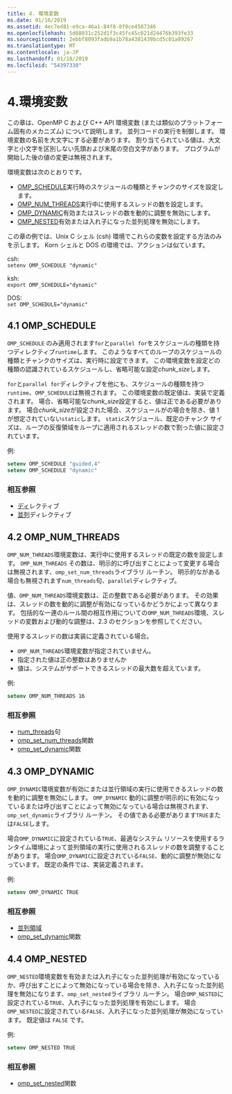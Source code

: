 ```yaml
---
title: 4. 環境変数
ms.date: 01/16/2019
ms.assetid: 4ec7ed81-e9ca-46a1-84f8-8f9ce4587346
ms.openlocfilehash: 5d08031c252d1f3c45fc45c021d24476b393fe33
ms.sourcegitcommit: 2ebbf8093fadb9a1b78a4381439bcd5c01a89267
ms.translationtype: MT
ms.contentlocale: ja-JP
ms.lasthandoff: 01/18/2019
ms.locfileid: "54397330"
---
```

# <a name="4-environment-variables"></a>4.環境変数

この章は、OpenMP C および C++ API 環境変数 (または類似のプラットフォーム固有のメカニズム) について説明します。 並列コードの実行を制御します。  環境変数の名前を大文字にする必要があります。 割り当てられている値は、大文字と小文字を区別しない先頭および末尾の空白文字があります。  プログラムが開始した後の値の変更は無視されます。

環境変数は次のとおりです。

- [OMP_SCHEDULE](#41-omp_schedule)実行時のスケジュールの種類とチャンクのサイズを設定します。
- [OMP_NUM_THREADS](#42-omp_num_threads)実行中に使用するスレッドの数を設定します。
- [OMP_DYNAMIC](#43-omp_dynamic)有効またはスレッドの数を動的に調整を無効にします。
- [OMP_NESTED](#44-omp_nested)有効または入れ子になった並列処理を無効にします。

この章の例では、Unix C シェル (csh) 環境でこれらの変数を設定する方法のみを示します。 Korn シェルと DOS の環境では、アクションは似ています。

csh:  
`setenv OMP_SCHEDULE "dynamic"`

ksh:  
`export OMP_SCHEDULE="dynamic"`

DOS:  
`set OMP_SCHEDULE="dynamic"`

## <a name="41-ompschedule"></a>4.1 OMP_SCHEDULE

`OMP_SCHEDULE` のみ適用されます`for`と`parallel for`をスケジュールの種類を持つディレクティブ`runtime`します。 このようなすべてのループのスケジュールの種類とチャンクのサイズは、実行時に設定できます。 この環境変数を設定どの種類の認識されているスケジュールし、省略可能な設定*chunk_size*します。

`for`と`parallel for`ディレクティブを他にも、スケジュールの種類を持つ`runtime`、`OMP_SCHEDULE`は無視されます。 この環境変数の既定値は、実装で定義されます。 場合、省略可能な*chunk_size*設定すると、値は正である必要があります。 場合*chunk_size*が設定された場合、スケジュールがの場合を除き、値 1 が想定されていない`static`します。 `static`スケジュール、既定のチャンク サイズは、ループの反復領域をループに適用されるスレッドの数で割った値に設定されています。

例:

```csh
setenv OMP_SCHEDULE "guided,4"
setenv OMP_SCHEDULE "dynamic"
```

### <a name="cross-references"></a>相互参照

- [ディ](2-4-1-for-construct.md)レクティブ
- [並列](2-5-1-parallel-for-construct.md)ディレクティブ

## <a name="42-ompnumthreads"></a>4.2 OMP_NUM_THREADS

`OMP_NUM_THREADS`環境変数は、実行中に使用するスレッドの既定の数を設定します。 `OMP_NUM_THREADS` その数は、明示的に呼び出すことによって変更する場合は無視されます、`omp_set_num_threads`ライブラリ ルーチン。 明示的ながある場合も無視されます`num_threads`句、`parallel`ディレクティブ。

値、`OMP_NUM_THREADS`環境変数は、正の整数である必要があります。 その効果は、スレッドの数を動的に調整が有効になっているかどうかによって異なります。 包括的な一連のルール間の相互作用についての`OMP_NUM_THREADS`環境、スレッドの変数および動的な調整は、2.3 のセクションを参照してください。

使用するスレッドの数は実装に定義されている場合。

- `OMP_NUM_THREADS`環境変数が指定されていません。
- 指定された値は正の整数はありませんか
- 値は、システムがサポートできるスレッドの最大数を超えています。

例:

```csh
setenv OMP_NUM_THREADS 16
```

### <a name="cross-references"></a>相互参照

- [num_threads](2-3-parallel-construct.md)句
- [omp_set_num_threads](3-1-1-omp-set-num-threads-function.md)関数
- [omp_set_dynamic](3-1-7-omp-set-dynamic-function.md)関数

## <a name="43-ompdynamic"></a>4.3 OMP_DYNAMIC

`OMP_DYNAMIC`環境変数が有効にまたは並行領域の実行に使用できるスレッドの数を動的に調整を無効にします。 `OMP_DYNAMIC` 動的に調整が明示的に有効になっているまたは呼び出すことによって無効になっている場合は無視されます、`omp_set_dynamic`ライブラリ ルーチン。 その値である必要があります`TRUE`または`FALSE`します。

場合`OMP_DYNAMIC`に設定されている`TRUE`、最適なシステム リソースを使用するランタイム環境によって並列領域の実行に使用されるスレッドの数を調整することがあります。  場合`OMP_DYNAMIC`に設定されている`FALSE`、動的に調整が無効になっています。 既定の条件では、実装定義されます。

例:

```csh
setenv OMP_DYNAMIC TRUE
```

### <a name="cross-references"></a>相互参照

- [並列領域](2-3-parallel-construct.md)
- [omp_set_dynamic](3-1-7-omp-set-dynamic-function.md)関数

## <a name="44-ompnested"></a>4.4 OMP_NESTED

`OMP_NESTED`環境変数を有効または入れ子になった並列処理が有効になっているか、呼び出すことによって無効になっている場合を除き、入れ子になった並列処理を無効になります、`omp_set_nested`ライブラリ ルーチン。 場合`OMP_NESTED`に設定されている`TRUE`、入れ子になった並列処理を有効にします。 場合`OMP_NESTED`に設定されている`FALSE`、入れ子になった並列処理が無効になっています。 既定値は `FALSE` です。

例:

```csh
setenv OMP_NESTED TRUE
```

### <a name="cross-reference"></a>相互参照

- [omp_set_nested](3-1-9-omp-set-nested-function.md)関数
